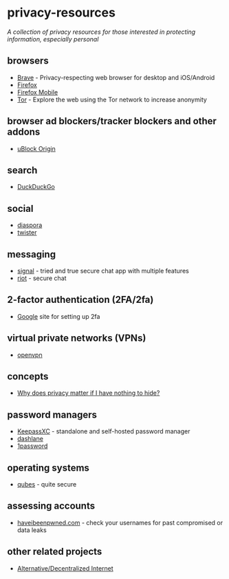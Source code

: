 # privacy-resources

*A collection of privacy resources for those interested in protecting information, especially personal*

  

## browsers

- [Brave](https://www.brave.com) - Privacy-respecting web browser for desktop and iOS/Android
- [Firefox](https://www.mozilla.org/en-US/firefox/)
- [Firefox Mobile](https://www.mozilla.org/en-US/firefox/mobile/)
- [Tor](https://www.torproject.org/) - Explore the web using the Tor network to increase anonymity
  

## browser ad blockers/tracker blockers and other addons
- [uBlock Origin](https://www.ublock.org/)


## search
- [DuckDuckGo](https://www.duckduckgo.com)


## social
- [diaspora](https://diasporafoundation.org/)
- [twister](http://twister.net.co/)


## messaging
- [signal](https//www.signal.org) - tried and true secure chat app with multiple features
- [riot](https://about.riot.im/) - secure chat


## 2-factor authentication (2FA/2fa)
- [Google](https://www.google.com/landing/2step/) site for setting up 2fa


## virtual private networks (VPNs)
- [openvpn](https://openvpn.net/download-open-vpn/)

## concepts
- [Why does privacy matter if I have nothing to hide?](https://teachprivacy.com/10-reasons-privacy-matters/)



## password managers
- [KeepassXC](https://keepassxc.org/) - standalone and self-hosted password manager
- [dashlane](https://www.dashlane.com/)
- [1password](https://1password.com/)



## operating systems
- [qubes](https://www.qubes-os.org/) - quite secure

## assessing accounts
- [haveibeenpwned.com](https://www.haveibeenpwned.com) - check your usernames for past compromised or data leaks


## other related projects
- [Alternative/Decentralized Internet](https://github.com/redecentralize/alternative-internet)
